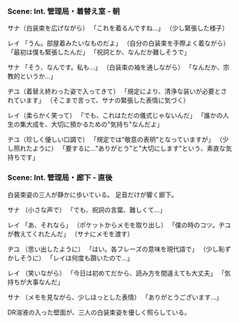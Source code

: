 ### Scene: Int. 管理局・着替え室 - 朝

サナ（白装束を広げながら）
「これを着るんですね...」
（少し緊張した様子）

レイ
「うん。部屋着みたいなものだよ」
（自分の白装束を手際よく着ながら）
「最初は僕も緊張したんだ」
「祝詞とか、なんだか難しそうで」

サナ
「そう、なんです。私も...」
（白装束の袖を通しながら）
「なんだか、宗教的というか...」

ヂユ（着替え終わった姿で入ってきて）
「規定により、清浄な装いが必要とされています」
（そこまで言って、サナの緊張した表情に気づく）

レイ（柔らかく笑って）
「でも、これはただの儀式じゃないんだ」
「誰かの人生の集大成を、大切に預かるための"気持ち"なんだよ」

ヂユ（珍しく優しい口調で）
「規定では"敬意の表明"となっていますが」
（少し照れたように）
「要するに..."ありがとう"と"大切にします"という、素直な気持ちです」

### Scene: Int. 管理局・廊下 - 直後

白装束姿の三人が静かに歩いている。
足音だけが響く廊下。

サナ
（小さな声で）
「でも、祝詞の言葉、難しくて...」

レイ
「あ、それなら」
（ポケットからメモを取り出し）
「僕の時のコツ。ヂユが教えてくれたんだ」
（サナにメモを渡す）

ヂユ
（思い出したように）
「はい。各フレーズの意味を現代語で」
（少し恥ずかしそうに）
「レイは何度も躓いたので...」

レイ
（笑いながら）
「今日は初めてだから、読み方を間違えても大丈夫」
「気持ちが大事なんだ」

サナ
（メモを見ながら、少しほっとした表情）
「ありがとうございます...」

DR溶液の入った壁面が、三人の白装束姿を優しく照らしている。